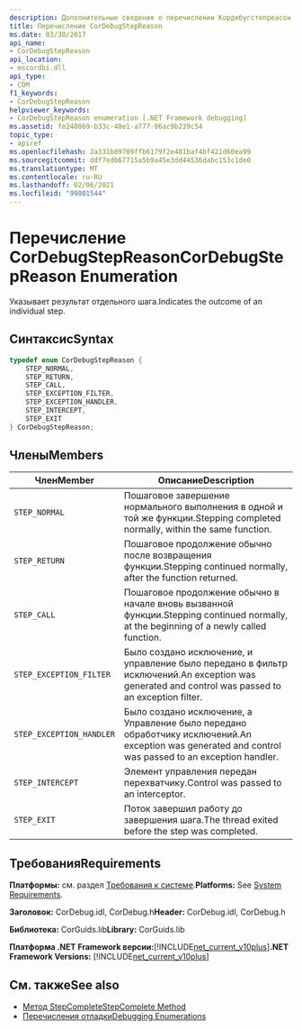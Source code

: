 ```yaml
---
description: Дополнительные сведения о перечислении Кордебугстепреасон
title: Перечисление CorDebugStepReason
ms.date: 03/30/2017
api_name:
- CorDebugStepReason
api_location:
- mscordbi.dll
api_type:
- COM
f1_keywords:
- CorDebugStepReason
helpviewer_keywords:
- CorDebugStepReason enumeration [.NET Framework debugging]
ms.assetid: fe248069-b33c-48e1-a777-06ac9b239c54
topic_type:
- apiref
ms.openlocfilehash: 2a331b09709ffb6179f2e481baf4bf421d60ea99
ms.sourcegitcommit: ddf7edb67715a5b9a45e3dd44536dabc153c1de0
ms.translationtype: MT
ms.contentlocale: ru-RU
ms.lasthandoff: 02/06/2021
ms.locfileid: "99801544"
---
```

# <a name="cordebugstepreason-enumeration"></a><span data-ttu-id="1b545-103">Перечисление CorDebugStepReason</span><span class="sxs-lookup"><span data-stu-id="1b545-103">CorDebugStepReason Enumeration</span></span>

<span data-ttu-id="1b545-104">Указывает результат отдельного шага.</span><span class="sxs-lookup"><span data-stu-id="1b545-104">Indicates the outcome of an individual step.</span></span>  
  
## <a name="syntax"></a><span data-ttu-id="1b545-105">Синтаксис</span><span class="sxs-lookup"><span data-stu-id="1b545-105">Syntax</span></span>  
  
```cpp  
typedef enum CorDebugStepReason {  
    STEP_NORMAL,  
    STEP_RETURN,  
    STEP_CALL,  
    STEP_EXCEPTION_FILTER,  
    STEP_EXCEPTION_HANDLER,  
    STEP_INTERCEPT,  
    STEP_EXIT  
} CorDebugStepReason;  
```  
  
## <a name="members"></a><span data-ttu-id="1b545-106">Члены</span><span class="sxs-lookup"><span data-stu-id="1b545-106">Members</span></span>  
  
|<span data-ttu-id="1b545-107">Член</span><span class="sxs-lookup"><span data-stu-id="1b545-107">Member</span></span>|<span data-ttu-id="1b545-108">Описание</span><span class="sxs-lookup"><span data-stu-id="1b545-108">Description</span></span>|  
|------------|-----------------|  
|`STEP_NORMAL`|<span data-ttu-id="1b545-109">Пошаговое завершение нормального выполнения в одной и той же функции.</span><span class="sxs-lookup"><span data-stu-id="1b545-109">Stepping completed normally, within the same function.</span></span>|  
|`STEP_RETURN`|<span data-ttu-id="1b545-110">Пошаговое продолжение обычно после возвращения функции.</span><span class="sxs-lookup"><span data-stu-id="1b545-110">Stepping continued normally, after the function returned.</span></span>|  
|`STEP_CALL`|<span data-ttu-id="1b545-111">Пошаговое продолжение обычно в начале вновь вызванной функции.</span><span class="sxs-lookup"><span data-stu-id="1b545-111">Stepping continued normally, at the beginning of a newly called function.</span></span>|  
|`STEP_EXCEPTION_FILTER`|<span data-ttu-id="1b545-112">Было создано исключение, и управление было передано в фильтр исключений.</span><span class="sxs-lookup"><span data-stu-id="1b545-112">An exception was generated and control was passed to an exception filter.</span></span>|  
|`STEP_EXCEPTION_HANDLER`|<span data-ttu-id="1b545-113">Было создано исключение, а Управление было передано обработчику исключений.</span><span class="sxs-lookup"><span data-stu-id="1b545-113">An exception was generated and control was passed to an exception handler.</span></span>|  
|`STEP_INTERCEPT`|<span data-ttu-id="1b545-114">Элемент управления передан перехватчику.</span><span class="sxs-lookup"><span data-stu-id="1b545-114">Control was passed to an interceptor.</span></span>|  
|`STEP_EXIT`|<span data-ttu-id="1b545-115">Поток завершил работу до завершения шага.</span><span class="sxs-lookup"><span data-stu-id="1b545-115">The thread exited before the step was completed.</span></span>|  
  
## <a name="requirements"></a><span data-ttu-id="1b545-116">Требования</span><span class="sxs-lookup"><span data-stu-id="1b545-116">Requirements</span></span>  

 <span data-ttu-id="1b545-117">**Платформы:** см. раздел [Требования к системе](../../get-started/system-requirements.md).</span><span class="sxs-lookup"><span data-stu-id="1b545-117">**Platforms:** See [System Requirements](../../get-started/system-requirements.md).</span></span>  
  
 <span data-ttu-id="1b545-118">**Заголовок:** CorDebug.idl, CorDebug.h</span><span class="sxs-lookup"><span data-stu-id="1b545-118">**Header:** CorDebug.idl, CorDebug.h</span></span>  
  
 <span data-ttu-id="1b545-119">**Библиотека:** CorGuids.lib</span><span class="sxs-lookup"><span data-stu-id="1b545-119">**Library:** CorGuids.lib</span></span>  
  
 <span data-ttu-id="1b545-120">**Платформа .NET Framework версии:**[!INCLUDE[net_current_v10plus](../../../../includes/net-current-v10plus-md.md)]</span><span class="sxs-lookup"><span data-stu-id="1b545-120">**.NET Framework Versions:** [!INCLUDE[net_current_v10plus](../../../../includes/net-current-v10plus-md.md)]</span></span>  
  
## <a name="see-also"></a><span data-ttu-id="1b545-121">См. также</span><span class="sxs-lookup"><span data-stu-id="1b545-121">See also</span></span>

- [<span data-ttu-id="1b545-122">Метод StepComplete</span><span class="sxs-lookup"><span data-stu-id="1b545-122">StepComplete Method</span></span>](icordebugmanagedcallback-stepcomplete-method.md)
- [<span data-ttu-id="1b545-123">Перечисления отладки</span><span class="sxs-lookup"><span data-stu-id="1b545-123">Debugging Enumerations</span></span>](debugging-enumerations.md)
